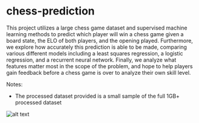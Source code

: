 # chess-prediction

This project utilizes a large chess game dataset and supervised machine learning methods to predict which player will win a chess game given a board state, the ELO of both players, and the opening played. Furthermore, we explore how accurately this prediction is able to be made, comparing various different models including a least squares regression, a logistic regression, and a recurrent neural network. Finally, we analyze what features matter most in the scope of the problem, and hope to help players gain feedback before a chess game is over to analyze their own skill level.

Notes:
* The processed dataset provided is a small sample of the full 1GB+ processed dataset

![alt text](https://github.com/Aanuszkiewicz/chess-prediction/blob/main/1.jpg?raw=true)
